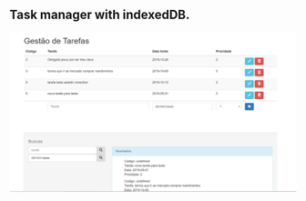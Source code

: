 ## Task manager with indexedDB.

![](https://github.com/rogeriobispo/indexedDB/blob/master/sistema%20de%20tarefas.PNG?raw=true)
